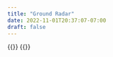 ```yaml
---
title: "Ground Radar"
date: 2022-11-01T20:37:07-07:00
draft: false
---
```

{{<version>}}
{{<groundradarlist>}}